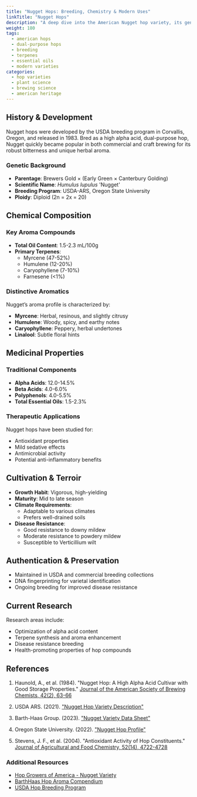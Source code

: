 ```yaml
---
title: "Nugget Hops: Breeding, Chemistry & Modern Uses"
linkTitle: "Nugget Hops"
description: "A deep dive into the American Nugget hop variety, its genetics, chemistry, and brewing applications."
weight: 180
tags: 
  - american hops
  - dual-purpose hops
  - breeding
  - terpenes
  - essential oils
  - modern varieties
categories:
  - hop varieties
  - plant science
  - brewing science
  - american heritage
---
```


## History & Development

Nugget hops were developed by the USDA breeding program in Corvallis, Oregon, and released in 1983. Bred as a high alpha acid, dual-purpose hop, Nugget quickly became popular in both commercial and craft brewing for its robust bitterness and unique herbal aroma.

### Genetic Background
- **Parentage**: Brewers Gold × (Early Green × Canterbury Golding)
- **Scientific Name**: _Humulus lupulus_ 'Nugget'
- **Breeding Program**: USDA-ARS, Oregon State University
- **Ploidy**: Diploid (2n = 2x = 20)

## Chemical Composition

### Key Aroma Compounds
- **Total Oil Content**: 1.5-2.3 mL/100g
- **Primary Terpenes**:
  - Myrcene (47-52%)
  - Humulene (12-20%)
  - Caryophyllene (7-10%)
  - Farnesene (<1%)

### Distinctive Aromatics
Nugget’s aroma profile is characterized by:
- **Myrcene**: Herbal, resinous, and slightly citrusy
- **Humulene**: Woody, spicy, and earthy notes
- **Caryophyllene**: Peppery, herbal undertones
- **Linalool**: Subtle floral hints

## Medicinal Properties

### Traditional Components
- **Alpha Acids**: 12.0-14.5%
- **Beta Acids**: 4.0-6.0%
- **Polyphenols**: 4.0-5.5%
- **Total Essential Oils**: 1.5-2.3%

### Therapeutic Applications
Nugget hops have been studied for:
- Antioxidant properties
- Mild sedative effects
- Antimicrobial activity
- Potential anti-inflammatory benefits

## Cultivation & Terroir

- **Growth Habit**: Vigorous, high-yielding
- **Maturity**: Mid to late season
- **Climate Requirements**:
  - Adaptable to various climates
  - Prefers well-drained soils
- **Disease Resistance**:
  - Good resistance to downy mildew
  - Moderate resistance to powdery mildew
  - Susceptible to Verticillium wilt

## Authentication & Preservation

- Maintained in USDA and commercial breeding collections
- DNA fingerprinting for varietal identification
- Ongoing breeding for improved disease resistance

## Current Research

Research areas include:
- Optimization of alpha acid content
- Terpene synthesis and aroma enhancement
- Disease resistance breeding
- Health-promoting properties of hop compounds

## References

1. Haunold, A., et al. (1984). "Nugget Hop: A High Alpha Acid Cultivar with Good Storage Properties." [Journal of the American Society of Brewing Chemists, 42(2), 63-66](https://doi.org/10.1094/ASBCJ-42-0063)

2. USDA ARS. (2021). ["Nugget Hop Variety Description"](https://www.ars.usda.gov/pacific-west-area/corvallis-or/national-clonal-germplasm-repository/docs/ncgr-hops/)

3. Barth-Haas Group. (2023). ["Nugget Variety Data Sheet"](https://www.barthhaas.com/en/hops/hop-varieties/nugget)

4. Oregon State University. (2022). ["Nugget Hop Profile"](https://agsci.oregonstate.edu/sites/agscid7/files/hop/documents/nugget.pdf)

5. Stevens, J. F., et al. (2004). "Antioxidant Activity of Hop Constituents." [Journal of Agricultural and Food Chemistry, 52(14), 4722-4728](https://doi.org/10.1021/jf0496291)

### Additional Resources

- [Hop Growers of America - Nugget Variety](https://www.usahops.org/varieties/nugget/)
- [BarthHaas Hop Aroma Compendium](https://www.barthhaas.com/en/academy/hop-aroma-wheel)
- [USDA Hop Breeding Program](https://www.ars.usda.gov/pacific-west-area/corvallis-or/national-clonal-germplasm-repository/docs/ncgr-hops/)